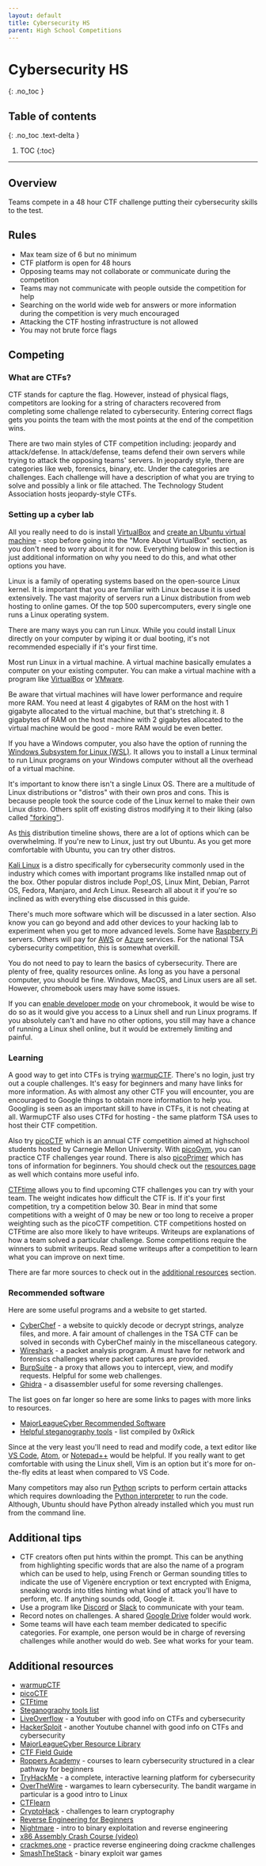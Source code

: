 ```yaml
---
layout: default
title: Cybersecurity HS
parent: High School Competitions
---
```


# Cybersecurity HS
{: .no_toc }

## Table of contents
{: .no_toc .text-delta }

1. TOC
{:toc}

---

## Overview

Teams compete in a 48 hour CTF challenge putting their cybersecurity skills to the test.

## Rules

- Max team size of 6 but no minimum
- CTF platform is open for 48 hours
- Opposing teams may not collaborate or communicate during the competition
- Teams may not communicate with people outside the competition for help
- Searching on the world wide web for answers or more information during the competition is very much encouraged
- Attacking the CTF hosting infrastructure is not allowed
- You may not brute force flags

## Competing

### What are CTFs?

CTF stands for capture the flag. However, instead of physical flags, competitors are looking for a string of characters recovered from completing some challenge related to cybersecurity. Entering correct flags gets you points the team with the most points at the end of the competition wins.

There are two main styles of CTF competition including: jeopardy and attack/defense. In attack/defense, teams defend their own servers while trying to attack the opposing teams' servers. In jeopardy style, there are categories like web, forensics, binary, etc. Under the categories are challenges. Each challenge will have a description of what you are trying to solve and possibly a link or file attached. The Technology Student Association hosts jeopardy-style CTFs.

### Setting up a cyber lab

All you really need to do is install [VirtualBox](https://www.virtualbox.org/) and [create an Ubuntu virtual machine](https://brb.nci.nih.gov/seqtools/installUbuntu.html) - stop before going into the "More About VirtualBox" section, as you don't need to worry about it for now. Everything below in this section is just additional information on why you need to do this, and what other options you have.

Linux is a family of operating systems based on the open-source Linux kernel. It is important that you are familiar with Linux because it is used extensively. The vast majority of servers run a Linux distribution from web hosting to online games. Of the top 500 supercomputers, every single one runs a Linux operating system.

There are many ways you can run Linux. While you could install Linux directly on your computer by wiping it or dual booting, it's not recommended especially if it's your first time.

Most run Linux in a virtual machine. A virtual machine basically emulates a computer on your existing computer. You can make a virtual machine with a program like [VirtualBox](https://www.virtualbox.org/) or [VMware](https://www.vmware.com/).

Be aware that virtual machines will have lower performance and require more RAM. You need at least 4 gigabytes of RAM on the host with 1 gigabyte allocated to the virtual machine, but that's stretching it. 8 gigabytes of RAM on the host machine with 2 gigabytes allocated to the virtual machine would be good - more RAM would be even better.

If you have a Windows computer, you also have the option of running the [Windows Subsystem for Linux (WSL)](https://docs.microsoft.com/en-us/windows/wsl/about). It allows you to install a Linux terminal to run Linux programs on your Windows computer without all the overhead of a virtual machine.

It's important to know there isn't a single Linux OS. There are a multitude of Linux distributions or "distros" with their own pros and cons. This is because people took the source code of the Linux kernel to make their own Linux distro. Others split off existing distros modifying it to their liking (also called ["forking"](https://en.wikipedia.org/wiki/Fork_(software_development))).

As [this](https://upload.wikimedia.org/wikipedia/commons/8/83/Linux_Distribution_Timeline_27_02_21.svg) distribution timeline shows, there are a lot of options which can be overwhelming. If you're new to Linux, just try out Ubuntu. As you get more comfortable with Ubuntu, you can try other distros.

[Kali Linux](https://www.kali.org/) is a distro specifically for cybersecurity commonly used in the industry which comes with important programs like installed nmap out of the box. Other popular distros include Pop!_OS, Linux Mint, Debian, Parrot OS, Fedora, Manjaro, and Arch Linux. Research all about it if you're so inclined as with everything else discussed in this guide.

There's much more software which will be discussed in a later section. Also know you can go beyond and add other devices to your hacking lab to experiment when you get to more advanced levels. Some have [Raspberry Pi](https://www.raspberrypi.org/) servers. Others will pay for [AWS](https://aws.amazon.com/) or [Azure](https://azure.microsoft.com/en-us/) services. For the national TSA cybersecurity competition, this is somewhat overkill.

You do not need to pay to learn the basics of cybersecurity. There are plenty of free, quality resources online. As long as you have a personal computer, you should be fine. Windows, MacOS, and Linux users are all set. However, chromebook users may have some issues.

If you can [enable developer mode](https://www.howtogeek.com/210817/how-to-enable-developer-mode-on-your-chromebook/) on your chromebook, it would be wise to do so as it would give you access to a Linux shell and run Linux programs. If you absolutely can't and have no other options, you still may have a chance of running a Linux shell online, but it would be extremely limiting and painful.

### Learning

A good way to get into CTFs is trying [warmupCTF](https://warmup.ctfd.io/). There's no login, just try out a couple challenges. It's easy for beginners and many have links for more information. As with almost any other CTF you will encounter, you are encouraged to Google things to obtain more information to help you. Googling is seen as an important skill to have in CTFs, it is not cheating at all. WarmupCTF also uses CTFd for hosting - the same platform TSA uses to host their CTF competition.

Also try [picoCTF](https://www.picoctf.org/) which is an annual CTF competition aimed at highschool students hosted by Carnegie Mellon University. With [picoGym](https://play.picoctf.org/practice), you can practice CTF challenges year round. There is also [picoPrimer](https://primer.picoctf.com/) which has tons of information for beginners. You should check out the [resources page](https://picoctf.org/resources) as well which contains more useful info.

[CTFtime](https://ctftime.org/) allows you to find upcoming CTF challenges you can try with your team. The weight indicates how difficult the CTF is. If it's your first competition, try a competition below 30. Bear in mind that some competitions with a weight of 0 may be new or too long to receive a proper weighting such as the picoCTF competition. CTF competitions hosted on CTFtime are also more likely to have writeups. Writeups are explanations of how a team solved a particular challenge. Some competitions require the winners to submit writeups. Read some writeups after a competition to learn what you can improve on next time.

There are far more sources to check out in the [additional resources](#additional-resources) section.

### Recommended software

Here are some useful programs and a website to get started.

- [CyberChef](https://gchq.github.io/CyberChef/) - a website to quickly decode or decrypt strings, analyze files, and more. A fair amount of challenges in the TSA CTF can be solved in seconds with CyberChef mainly in the miscellaneous category.
- [Wireshark](https://www.wireshark.org/) - a packet analysis program. A must have for network and forensics challenges where packet captures are provided.
- [BurpSuite](https://portswigger.net/) - a proxy that allows you to intercept, view, and modify requests. Helpful for some web challenges.
- [Ghidra](https://ghidra-sre.org/) - a disassembler useful for some reversing challenges.

The list goes on far longer so here are some links to pages with more links to resources.

- [MajorLeagueCyber Recommended Software](https://wiki.majorleaguecyber.org/topics/faq/tools/)
- [Helpful steganography tools](https://0xrick.github.io/lists/stego/) - list compiled by 0xRick

Since at the very least you'll need to read and modify code, a text editor like [VS Code](https://code.visualstudio.com/), [Atom](https://atom.io/), or [Notepad++](https://notepad-plus-plus.org/) would be helpful. If you really want to get comfortable with using the Linux shell, Vim is an option but it's more for on-the-fly edits at least when compared to VS Code.

Many competitors may also run [Python](https://www.python.org/) scripts to perform certain attacks which requires downloading the [Python interpreter](https://www.python.org/downloads/) to run the code. Although, Ubuntu should have Python already installed which you must run from the command line.

## Additional tips

- CTF creators often put hints within the prompt. This can be anything from highlighting specific words that are also the name of a program which can be used to help, using French or German sounding titles to indicate the use of Vigenère encryption or text encrypted with Enigma, sneaking words into titles hinting what kind of attack you'll have to perform, etc. If anything sounds odd, Google it.
- Use a program like [Discord](https://discord.com/) or [Slack](https://slack.com/) to communicate with your team.
- Record notes on challenges. A shared [Google Drive](https://www.google.com/drive/) folder would work.
- Some teams will have each team member dedicated to specific categories. For example, one person would be in charge of reversing challenges while another would do web. See what works for your team.

## Additional resources

- [warmupCTF](https://warmup.ctfd.io/)
- [picoCTF](https://picoctf.org/)
- [CTFtime](https://ctftime.org/)
- [Steganography tools list](https://0xrick.github.io/lists/stego/)
- [LiveOverflow](https://liveoverflow.com/) - a Youtuber with good info on CTFs and cybersecurity
- [HackerSploit](https://www.youtube.com/channel/UC0ZTPkdxlAKf-V33tqXwi3Q) - another Youtube channel with good info on CTFs and cybersecurity
- [MajorLeagueCyber Resource Library](https://wiki.majorleaguecyber.org/)
- [CTF Field Guide](https://ctf101.org/)
- [Roppers Academy](https://www.hoppersroppers.org/) - courses to learn cybersecurity structured in a clear pathway for beginners
- [TryHackMe](https://tryhackme.com/) - a complete, interactive learning platform for cybersecurity
- [OverTheWire](https://overthewire.org/wargames/) - wargames to learn cybersecurity. The bandit wargame in particular is a good intro to Linux
- [CTFlearn](https://ctflearn.com/)
- [CryptoHack](https://cryptohack.org/) - challenges to learn cryptography
- [Reverse Engineering for Beginners](https://www.begin.re/)
- [Nightmare](https://guyinatuxedo.github.io/00-intro/index.html) - intro to binary exploitation and reverse engineering
- [x86 Assembly Crash Course (video)](https://youtu.be/75gBFiFtAb8)
- [crackmes.one](https://crackmes.one/) - practice reverse engineering doing crackme challenges
- [SmashTheStack](http://smashthestack.org/wargames.html) - binary exploit war games
